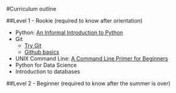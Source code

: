 #Curriculum outline



##Level 1 - Rookie (required to know after orientation)

*   Python: [An Informal Introduction to Python](https://docs.python.org/2/tutorial/introduction.html)
*   Git
    *   [Try Git](http://try.github.com/)
    *   [Github basics](https://guides.github.com/activities/hello-world/)
*   UNIX Command Line: [A Command Line Primer for Beginners](http://lifehacker.com/5633909/who-needs-a-mouse-learn-to-use-the-command-line-for-almost-anything)
*   Python for Data Science
*   Introduction to databases

##Level 2 - Beginner (required to know after the summer is over)

